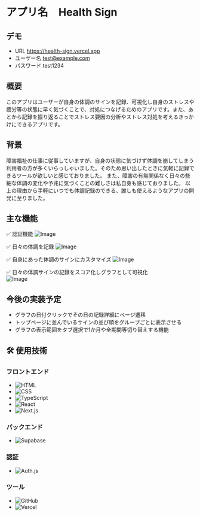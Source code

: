 # アプリ名　Health Sign

## デモ

- URL https://health-sign.vercel.app
- ユーザー名 test@example.com
- パスワード test1234

## 概要

このアプリはユーザーが自身の体調のサインを記録、可視化し自身のストレスや疲労等の状態に早く気づくことで、対処につなげるためのアプリです。また、あとから記録を振り返ることでストレス要因の分析やストレス対処を考えるきっかけにできるアプリです。

## 背景

障害福祉の仕事に従事していますが、自身の状態に気づけず体調を崩してしまう利用者の方が多くいらっしゃいました。そのため思い出したときに気軽に記録できるツールが欲しいと感じておりました。
また、障害の有無関係なく日々の些細な体調の変化や予兆に気づくことの難しさは私自身も感じておりました。
以上の理由から手軽にいつでも体調記録のできる、誰しも使えるようなアプリの開発に至りました。

## 主な機能

✅ 認証機能
![Image](https://github.com/user-attachments/assets/a00f9f8c-f990-42b1-82ba-1e1b6d0a33c0)

✅ 日々の体調を記録
![Image](https://github.com/user-attachments/assets/57c13ab2-52de-4691-9b91-60836f74c88f)

✅ 自身にあった体調のサインにカスタマイズ
![Image](https://github.com/user-attachments/assets/4090d759-ab5d-4b8f-bdd2-1b231d34e8fb)

✅ 日々の体調サインの記録をスコア化しグラフとして可視化  
![Image](https://github.com/user-attachments/assets/46d62c1b-d437-456c-af11-f5735c97e3ce)

## 今後の実装予定

- グラフの日付クリックでその日の記録詳細にページ遷移
- トップページに並んでいるサインの並び順をグループごとに表示させる
- グラフの表示範囲をタブ選択で1か月や全期間等切り替えする機能

## 🛠 使用技術

### フロントエンド

- ![HTML](https://img.shields.io/badge/HTML-E34F26?style=for-the-badge&logo=html5&logoColor=white)
- ![CSS](https://img.shields.io/badge/CSS-1572B6?style=for-the-badge&logo=css3&logoColor=white)
- ![TypeScript](https://img.shields.io/badge/TypeScript-3178C6?style=for-the-badge&logo=typescript&logoColor=white)
- ![React](https://img.shields.io/badge/React-61DAFB?style=for-the-badge&logo=react&logoColor=black)
- ![Next.js](https://img.shields.io/badge/Next.js-000000?style=for-the-badge&logo=nextdotjs&logoColor=white)

### バックエンド

- ![Supabase](https://img.shields.io/badge/Supabase-3ECF8E?style=for-the-badge&logo=supabase&logoColor=white)

### 認証

- ![Auth.js](https://img.shields.io/badge/Auth.js-3ECF8E?style=for-the-badge&logo=auth0&logoColor=white)

### ツール

- ![GitHub](https://img.shields.io/badge/GitHub-181717?style=for-the-badge&logo=github&logoColor=white)
- ![Vercel](https://img.shields.io/badge/Vercel-000000?style=for-the-badge&logo=vercel&logoColor=white)
